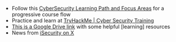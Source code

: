 * Follow this [CyberSecurity Learning Path and Focus Areas](https://docs.google.com/document/d/1WEZVm7K75yVfp59Iwae4A6OJw8Y13IKS4PDTcswacDw/edit?usp=sharing) for a progressive course flow
* Practice and learn at [TryHackMe | Cyber Security Training](https://tryhackme.com/)
* [This is a Google Drive link](https://drive.google.com/drive/u/0/folders/1ecjqC6uBOv-Dx0s1laGsSjkmV9vbPB4l) with some helpful [learning] resources
* News from [iSecurity on X](https://x.com/iSecurity)